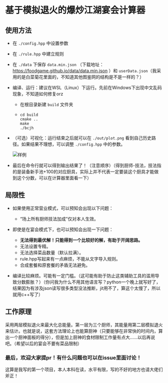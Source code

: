 # 基于模拟退火的爆炒江湖宴会计算器

## 使用方法

- 在 `./config.hpp` 中设置参数
- 在 `./rule.hpp` 中建立规则
- 在 `./data` 下保存 `data.min.json` （下载地址：https://foodgame.github.io/data/data.min.json ）和 `userData.json`（我采用的是白菜菊花里面的，不知道其他图鉴网的结构是不是一样的？）
- 编译、运行：建议在WSL（Linux）下运行。先前在Windows下出现中文乱码现象，不知道如何修复orz

  - 在根目录新建 `build` 文件夹
  - ```
    cd build
    cmake ..
    make
    ./bcjh
    ```
- （可选）可视化：运行结束之后就可以在 `./out/plot.png` 看到自己历史路径。如果结果不理想，可以调整 `./config.hpp` 中的参数。

  ![样例](./out/plot.png)
- 最后在命令行就可以得到输出结果了！（注意顺序）（得到厨师-技法，技法指的是装备新手池+100的对应厨具，实际上并不代表一定要装这个厨具才能做到这个分数，可以在计算器里面看一下）

## 局限性

- 如果使用正常营业模式，可以预知会出现以下问题：

  - “场上所有厨师技法加成”仅对本人生效。
- 即使是在宴会模式下，也可以预知会出现一下问题：

  - **无法得到最优解！只能得到一个比较好的解，有助于开阔思路。**
  - 无法设置专精。
  - 无法选择菜品数量（默认拉满）。
  - rule.hpp写起来有一点麻烦，不能从文字导入规则。
  - 合成套餐和原套餐的矛盾无法避免。
- 编译比较麻烦。可能有一定门槛。（这可能有助于防止这类辅助工具的滥用导致分数膨胀？）（你问我为什么不用其他语言写？python一个晚上就写好了，结果因为有涉及json读写很多类型没法推断，jit用不了，算这个太慢了，所以就用c++写了）

## 工作原理

采用两层模拟退火来最大化总能量。第一层为三个厨师，其能量用第二层模拟退火来估计。也就是说，这套方法理论上也能算厨神（只要能够在非常快的时间内，算出一个厨神面板的得分），但是加上厨神的食材限制工作量有点大……以后再说吧。（希望以后的宴会不要有菜品限制）

### 最后，欢迎大家提pr！有什么问题也可以在issue里面讨论！

这算是我写的第一个项目，本人本科在读，水平有限，写的不好的地方也请大佬们斧正！
